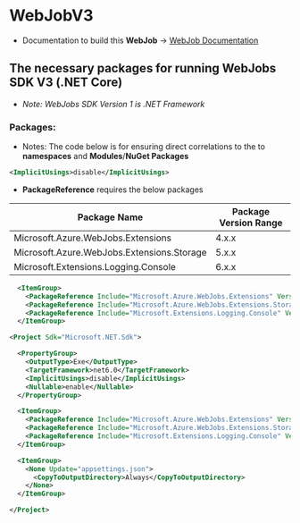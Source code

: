 # WebJobV3

- Documentation to build this **WebJob** -> [WebJob Documentation](https://learn.microsoft.com/en-us/azure/app-service/webjobs-sdk-get-started)

## The necessary packages for running WebJobs SDK V3 (.NET Core)
- _Note: WebJobs SDK Version 1 is .NET Framework_

### Packages:
- Notes: The code below is for ensuring direct correlations to the to **namespaces** and **Modules**/**NuGet Packages**

```xml
<ImplicitUsings>disable</ImplicitUsings>
``` 
- **PackageReference** requires the below packages

| Package Name | Package Version Range |
|--|--|
| Microsoft.Azure.WebJobs.Extensions | 4.x.x |
| Microsoft.Azure.WebJobs.Extensions.Storage | 5.x.x |
| Microsoft.Extensions.Logging.Console | 6.x.x |

``` xml
  <ItemGroup>
    <PackageReference Include="Microsoft.Azure.WebJobs.Extensions" Version="4.0.1" />
    <PackageReference Include="Microsoft.Azure.WebJobs.Extensions.Storage" Version="5.2.2" />
    <PackageReference Include="Microsoft.Extensions.Logging.Console" Version="6.0.0" />
  </ItemGroup>
```

``` xml
<Project Sdk="Microsoft.NET.Sdk">

  <PropertyGroup>
    <OutputType>Exe</OutputType>
    <TargetFramework>net6.0</TargetFramework>
    <ImplicitUsings>disable</ImplicitUsings>
    <Nullable>enable</Nullable>
  </PropertyGroup>

  <ItemGroup>
    <PackageReference Include="Microsoft.Azure.WebJobs.Extensions" Version="4.0.1" />
    <PackageReference Include="Microsoft.Azure.WebJobs.Extensions.Storage" Version="5.2.2" />
    <PackageReference Include="Microsoft.Extensions.Logging.Console" Version="6.0.0" />
  </ItemGroup>

  <ItemGroup>
    <None Update="appsettings.json">
      <CopyToOutputDirectory>Always</CopyToOutputDirectory>
    </None>
  </ItemGroup>

</Project>
```

